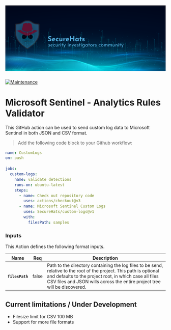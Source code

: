 ![logo](https://raw.githubusercontent.com/SecureHats/SecureHacks/main/media/sh-banners.png)
=========
[![Maintenance](https://img.shields.io/maintenance/yes/2022.svg?style=flat-square)]()
# Microsoft Sentinel - Analytics Rules Validator

This GitHub action can be used to send custom log data to Microsoft Sentinel in both JSON and CSV format.
> Add the following code block to your Github workflow:

```yaml
name: CustomLogs
on: push

jobs:
  custom-logs:
    name: validate detections
    runs-on: ubuntu-latest
    steps:
      - name: Check out repository code
        uses: actions/checkout@v3
      - name: Microsoft Sentinel Custom Logs
        uses: SecureHats/custom-logs@v1
        with:
          filesPath: samples
```

### Inputs

This Action defines the following format inputs.

| Name | Req | Description
|-|-|-|
| **`filesPath`**  | false | Path to the directory containing the log files to be send, relative to the root of the project. This path is optional and defaults to the project root, in which case all files CSV files and JSON wills across the entire project tree will be discovered. 


## Current limitations / Under Development

- Filesize limit for CSV 100 MB
- Support for more file formats
